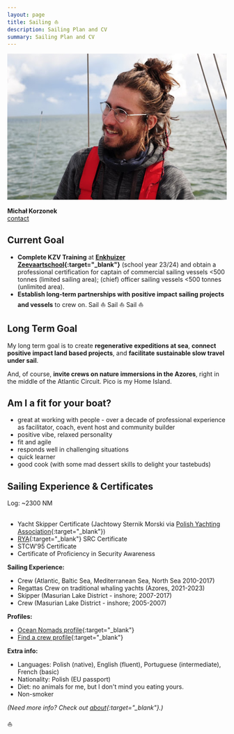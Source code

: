 ```yaml
---
layout: page
title: Sailing ⛵️
description: Sailing Plan and CV
summary: Sailing Plan and CV
---
```


![Sailing Headshot](/assets/sailing-michal.jpg)

**Michał Korzonek**<br>
[contact](https://michalkorzonek.com/play-together)

## Current Goal

- **Complete KZV Training** at **[Enkhuizer Zeevaartschool](https://ezsenglish.weebly.com/){:target="_blank"}** (school year 23/24) and obtain a professional certification for captain of commercial sailing vessels <500 tonnes (limited sailing area); (chief) officer sailing vessels <500 tonnes (unlimited area).
- **Establish long-term partnerships with positive impact sailing projects and vessels** to crew on. Sail ⛵️ Sail ⛵️ Sail ⛵️
## Long Term Goal

My long term goal is to create **regenerative expeditions at sea**, **connect positive impact land based projects**, and **facilitate sustainable slow travel under sail**.

And, of course, **invite crews on nature immersions in the Azores**, right in the middle of the Atlantic Circuit. Pico is my Home Island.
## Am I a fit for your boat?

- great at working with people - over a decade of professional experience as facilitator, coach, event host and community builder
- positive vibe, relaxed personality
- fit and agile
- responds well in challenging situations
- quick learner
- good cook (with some mad dessert skills to delight your tastebuds)

## Sailing Experience & Certificates
Log: ~2300 NM <br><br>
- Yacht Skipper Certificate (Jachtowy Sternik Morski via [Polish Yachting Association](http://pya.org.pl/polski-zwiazek-zeglarski){:target="_blank"})
- [RYA](http://www.rya.org.uk/Pages/Home.aspx){:target="_blank"} SRC Certificate 
- STCW’95 Certificate
- Certificate of Proficiency in Security Awareness

**Sailing Experience:**
- Crew (Atlantic, Baltic Sea, Mediterranean Sea, North Sea 2010-2017) 
- Regattas Crew on traditional whaling yachts (Azores, 2021-2023)
- Skipper (Masurian Lake District - inshore; 2007-2017)  
- Crew (Masurian Lake District - inshore; 2005-2007)

**Profiles:**
- [Ocean Nomads profile](https://oceannomads.mn.co/members/5854004){:target="_blank"}
- [Find a crew profile](https://www.findacrew.net/en/crew/284446){:target="_blank"}

**Extra info:**

- Languages: Polish (native), English (fluent), Portuguese (intermediate), French (basic)
- Nationality: Polish (EU passport) 
- Diet: no animals for me, but I don't mind you eating yours.
- Non-smoker

*(Need more info? Check out [about](/about){:target="_blank"}.)*

⛵️